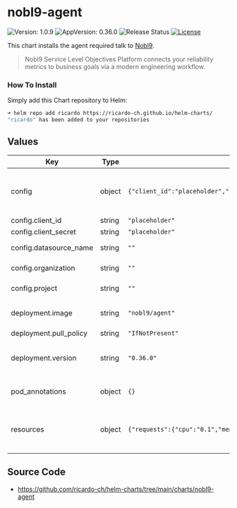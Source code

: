 # nobl9-agent

![Version: 1.0.9](https://img.shields.io/badge/Version-1.0.9-informational?style=flat-square) ![AppVersion: 0.36.0](https://img.shields.io/badge/AppVersion-0.36.0-informational?style=flat-square) ![Release Status](https://github.com/ricardo-ch/helm-charts/workflows/Release%20Charts/badge.svg) [![License](https://img.shields.io/github/license/ricardo-ch/helm-charts)](https://github.com/ricardo-ch/helm-charts/blob/main/LICENSE)

This chart installs the agent required talk to [Nobl9](https://nobl9.com/).

> Nobl9 Service Level Objectives Platform connects your reliability metrics to business goals via a modern engineering workflow.

### How To Install

Simply add this Chart repository to Helm:

```sh
➜ helm repo add ricardo https://ricardo-ch.github.io/helm-charts/
"ricardo" has been added to your repositories
```

## Values

| Key | Type | Default | Description |
|-----|------|---------|-------------|
| config | object | `{"client_id":"placeholder","client_secret":"placeholder","datasource_name":"","organization":"","project":""}` | Agent Configuration, get this data from the Nobl9 UI |
| config.client_id | string | `"placeholder"` | Client ID |
| config.client_secret | string | `"placeholder"` | Client Secret |
| config.datasource_name | string | `""` | Name of the datasource |
| config.organization | string | `""` | Name of the organization |
| config.project | string | `""` | Name of the project |
| deployment.image | string | `"nobl9/agent"` | Nobl9 Agent Container Image |
| deployment.pull_policy | string | `"IfNotPresent"` | Pull Policy |
| deployment.version | string | `"0.36.0"` | Nobl9 Agent Container Image Version |
| pod_annotations | object | `{}` | Set custom pod annotations |
| resources | object | `{"requests":{"cpu":"0.1","memory":"350Mi"}}` | Set kubernetes specific resource limits |

## Source Code

* <https://github.com/ricardo-ch/helm-charts/tree/main/charts/nobl9-agent>

